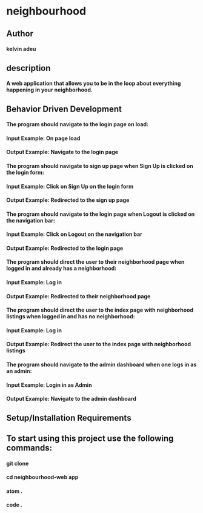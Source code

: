 # neighbourhood

## Author
#### kelvin adeu

## description
#### A web application that allows you to be in the loop about everything happening in your neighborhood.

## Behavior Driven Development
#### The program should navigate to the login page on load:

#### Input Example: On page load

#### Output Example: Navigate to the login page

#### The program should navigate to sign up page when Sign Up is clicked on the login form:

#### Input Example: Click on Sign Up on the login form

#### Output Example: Redirected to the sign up page

#### The program should navigate to the login page when Logout is clicked on the navigation bar:

#### Input Example: Click on Logout on the navigation bar

#### Output Example: Redirected to the login page

#### The program should direct the user to their neighborhood page when logged in and already has a neighborhood:

#### Input Example: Log in
#### Output Example: Redirected to their neighborhood page

#### The program should direct the user to the index page with neighborhood listings when logged in and has no neighborhood:

#### Input Example: Log in

#### Output Example: Redirect the user to the index page with neighborhood listings

#### The program should navigate to the admin dashboard when one logs in as an admin:

#### Input Example: Login in as Admin

#### Output Example: Navigate to the admin dashboard

## Setup/Installation Requirements

## To start using this project use the following commands:

#### git clone
#### cd neighbourhood-web app
#### atom .
#### code .
####
